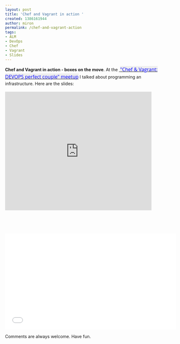```yaml
---
layout: post
title: 'Chef and Vagrant in action '
created: 1386161944
author: miron
permalink: /chef-and-vagrant-action
tags:
- ALM
- DevOps
- Chef
- Vagrant
- Slides
---
```

<p><span style="line-height: 1.6em;"><strong>Chef and Vagrant in action - boxes on the move</strong>. At the&nbsp;</span><a href="http://www.meetup.com/full-stack-developer-il/events/148415092/" style="line-height: 1.6em;"><span style="color:#0000FF;">&nbsp;<span style="font-family: 'Open Sans', 'Open Sans', sans-serif; font-size: 16px; line-height: 22px; background-color: rgb(238, 238, 238);">&quot;Chef &amp; Vagrant: DEVOPS perfect couple&quot; meetup</span></span></a><span style="line-height: 1.6em;">&nbsp;I talked about programming an infrastructure. Here are the&nbsp;slides:</span></p>

<p><iframe allowfullscreen="true" frameborder="0" height="389" mozallowfullscreen="true" src="https://docs.google.com/presentation/d/177hcCwknBmXiGjqREjvS4WOut5Mstj5vP3ppwY8lhoY/embed?start=false&amp;loop=false&amp;delayms=3000" webkitallowfullscreen="true" width="480"></iframe></p>

<p>&nbsp;</p>

<p>&nbsp;</p>

<p><iframe allowfullscreen="" frameborder="0" height="315" src="//www.youtube.com/embed/x58EJREnCHM" width="560"></iframe></p>

<p>Comments are always welcome. Have fun.</p>
